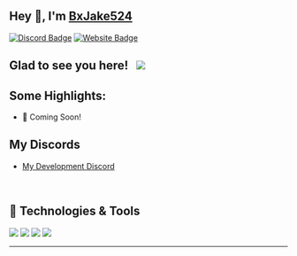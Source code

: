 ## Hey 👋, I'm [BxJake524](https://store.bxjake524.xyz/)


[![Discord Badge](https://img.shields.io/badge/-Discord-0e76a8?style=flat-square&logo=Discord&logoColor=white)](https://bxjake524.xyz/discord)
[![Website Badge](https://img.shields.io/badge/Website-3b5998?style=flat-square&logo=google-chrome&logoColor=white)](https://store.bxjake524.xyz/)

## Glad to see you here! &nbsp; ![](https://komarev.com/ghpvc/?username=JakeBones2020&label=Views&color=blue&style=plastic)



## Some Highlights:

- 📌 Coming Soon!


## My Discords

- [My Development Discord](https://bxjake524.xyz/discord)

<br />

## 🔧 Technologies & Tools

![](https://img.shields.io/badge/OS-Ubuntu-informational?style=flat&logo=ubuntu&logoColor=white&color=6aa6f8)
![](https://img.shields.io/badge/Editor-VS_Code-informational?style=flat&logo=vscode&logoColor=white&color=6aa6f8)
![](https://img.shields.io/badge/Code-JavaScript-informational?style=flat&logo=javascript&logoColor=white&color=6aa6f8)
![](https://img.shields.io/badge/Tools-GitHub-informational?style=flat&logo=github&logoColor=white&color=6aa6f8)

----
